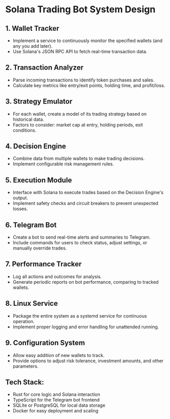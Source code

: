 # Solana Trading Bot System Design

## 1. Wallet Tracker
- Implement a service to continuously monitor the specified wallets (and any you add later).
- Use Solana's JSON RPC API to fetch real-time transaction data.

## 2. Transaction Analyzer
- Parse incoming transactions to identify token purchases and sales.
- Calculate key metrics like entry/exit points, holding time, and profit/loss.

## 3. Strategy Emulator
- For each wallet, create a model of its trading strategy based on historical data.
- Factors to consider: market cap at entry, holding periods, exit conditions.

## 4. Decision Engine
- Combine data from multiple wallets to make trading decisions.
- Implement configurable risk management rules.

## 5. Execution Module
- Interface with Solana to execute trades based on the Decision Engine's output.
- Implement safety checks and circuit breakers to prevent unexpected losses.

## 6. Telegram Bot
- Create a bot to send real-time alerts and summaries to Telegram.
- Include commands for users to check status, adjust settings, or manually override trades.

## 7. Performance Tracker
- Log all actions and outcomes for analysis.
- Generate periodic reports on bot performance, comparing to tracked wallets.

## 8. Linux Service
- Package the entire system as a systemd service for continuous operation.
- Implement proper logging and error handling for unattended running.

## 9. Configuration System
- Allow easy addition of new wallets to track.
- Provide options to adjust risk tolerance, investment amounts, and other parameters.

## Tech Stack:
- Rust for core logic and Solana interaction
- TypeScript for the Telegram bot frontend
- SQLite or PostgreSQL for local data storage
- Docker for easy deployment and scaling
